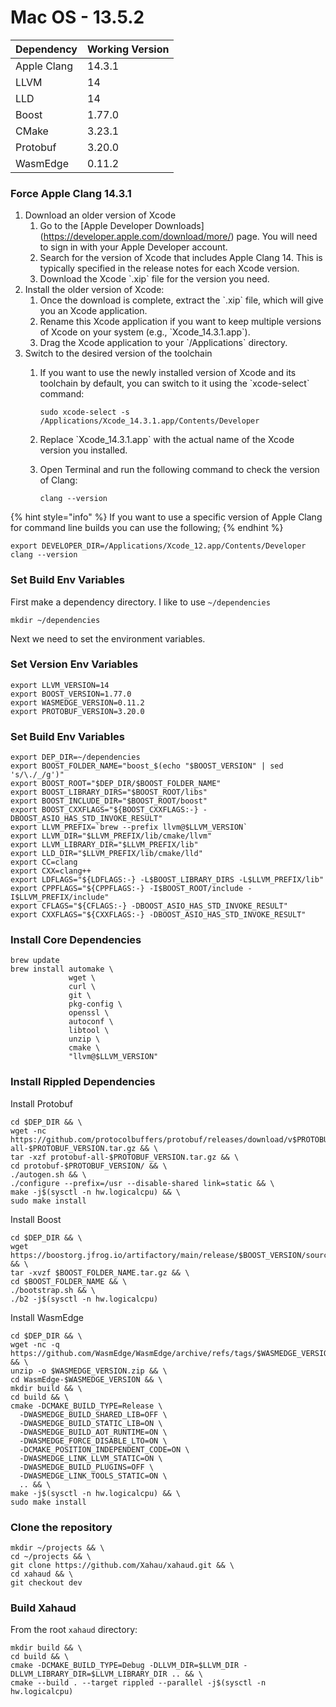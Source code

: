 # Mac OS - 13.5.2

| Dependency  | Working Version |
| ----------- | --------------- |
| Apple Clang | 14.3.1          |
| LLVM        | 14              |
| LLD         | 14              |
| Boost       | 1.77.0          |
| CMake       | 3.23.1          |
| Protobuf    | 3.20.0          |
| WasmEdge    | 0.11.2          |

### Force Apple Clang 14.3.1

1. Download an older version of Xcode
   1. Go to the \[Apple Developer Downloads]\(https://developer.apple.com/download/more/) page. You will need to sign in with your Apple Developer account.
   2. Search for the version of Xcode that includes Apple Clang 14. This is typically specified in the release notes for each Xcode version.
   3. Download the Xcode \`.xip\` file for the version you need.
2. Install the older version of Xcode:
   1. Once the download is complete, extract the \`.xip\` file, which will give you an Xcode application.
   2. Rename this Xcode application if you want to keep multiple versions of Xcode on your system (e.g., \`Xcode\_14.3.1.app\`).
   3. Drag the Xcode application to your \`/Applications\` directory.
3. Switch to the desired version of the toolchain
   1.  If you want to use the newly installed version of Xcode and its toolchain by default, you can switch to it using the \`xcode-select\` command:

       ```
       sudo xcode-select -s /Applications/Xcode_14.3.1.app/Contents/Developer
       ```
   2. Replace \`Xcode\_14.3.1.app\` with the actual name of the Xcode version you installed.
   3.  Open Terminal and run the following command to check the version of Clang:

       `clang --version`

{% hint style="info" %}
If you want to use a specific version of Apple Clang for command line builds you can use the following;
{% endhint %}

```
export DEVELOPER_DIR=/Applications/Xcode_12.app/Contents/Developer
clang --version
```

### Set Build Env Variables

First make a dependency directory. I like to use `~/dependencies`

```
mkdir ~/dependencies
```

Next we need to set the environment variables.

### Set Version Env Variables

```
export LLVM_VERSION=14
export BOOST_VERSION=1.77.0
export WASMEDGE_VERSION=0.11.2
export PROTOBUF_VERSION=3.20.0
```

### Set Build Env Variables

```
export DEP_DIR=~/dependencies
export BOOST_FOLDER_NAME="boost_$(echo "$BOOST_VERSION" | sed 's/\./_/g')"
export BOOST_ROOT="$DEP_DIR/$BOOST_FOLDER_NAME"
export BOOST_LIBRARY_DIRS="$BOOST_ROOT/libs"
export BOOST_INCLUDE_DIR="$BOOST_ROOT/boost"
export BOOST_CXXFLAGS="${BOOST_CXXFLAGS:-} -DBOOST_ASIO_HAS_STD_INVOKE_RESULT"
export LLVM_PREFIX=`brew --prefix llvm@$LLVM_VERSION`
export LLVM_DIR="$LLVM_PREFIX/lib/cmake/llvm"
export LLVM_LIBRARY_DIR="$LLVM_PREFIX/lib"
export LLD_DIR="$LLVM_PREFIX/lib/cmake/lld"
export CC=clang
export CXX=clang++
export LDFLAGS="${LDFLAGS:-} -L$BOOST_LIBRARY_DIRS -L$LLVM_PREFIX/lib"
export CPPFLAGS="${CPPFLAGS:-} -I$BOOST_ROOT/include -I$LLVM_PREFIX/include"
export CFLAGS="${CFLAGS:-} -DBOOST_ASIO_HAS_STD_INVOKE_RESULT"
export CXXFLAGS="${CXXFLAGS:-} -DBOOST_ASIO_HAS_STD_INVOKE_RESULT"
```

### Install Core Dependencies

```
brew update
brew install automake \
             wget \
             curl \
             git \
             pkg-config \
             openssl \
             autoconf \
             libtool \
             unzip \
             cmake \
             "llvm@$LLVM_VERSION"
```

### Install Rippled Dependencies

Install Protobuf

```
cd $DEP_DIR && \
wget -nc https://github.com/protocolbuffers/protobuf/releases/download/v$PROTOBUF_VERSION/protobuf-all-$PROTOBUF_VERSION.tar.gz && \
tar -xzf protobuf-all-$PROTOBUF_VERSION.tar.gz && \
cd protobuf-$PROTOBUF_VERSION/ && \
./autogen.sh && \
./configure --prefix=/usr --disable-shared link=static && \
make -j$(sysctl -n hw.logicalcpu) && \
sudo make install
```

Install Boost

```
cd $DEP_DIR && \
wget https://boostorg.jfrog.io/artifactory/main/release/$BOOST_VERSION/source/$BOOST_FOLDER_NAME.tar.gz && \
tar -xvzf $BOOST_FOLDER_NAME.tar.gz && \
cd $BOOST_FOLDER_NAME && \
./bootstrap.sh && \
./b2 -j$(sysctl -n hw.logicalcpu)
```

Install WasmEdge

```
cd $DEP_DIR && \
wget -nc -q https://github.com/WasmEdge/WasmEdge/archive/refs/tags/$WASMEDGE_VERSION.zip && \
unzip -o $WASMEDGE_VERSION.zip && \
cd WasmEdge-$WASMEDGE_VERSION && \
mkdir build && \
cd build && \
cmake -DCMAKE_BUILD_TYPE=Release \
  -DWASMEDGE_BUILD_SHARED_LIB=OFF \
  -DWASMEDGE_BUILD_STATIC_LIB=ON \
  -DWASMEDGE_BUILD_AOT_RUNTIME=ON \
  -DWASMEDGE_FORCE_DISABLE_LTO=ON \
  -DCMAKE_POSITION_INDEPENDENT_CODE=ON \
  -DWASMEDGE_LINK_LLVM_STATIC=ON \
  -DWASMEDGE_BUILD_PLUGINS=OFF \
  -DWASMEDGE_LINK_TOOLS_STATIC=ON \
  .. && \
make -j$(sysctl -n hw.logicalcpu) && \
sudo make install
```

### Clone the repository

```
mkdir ~/projects && \
cd ~/projects && \
git clone https://github.com/Xahau/xahaud.git && \
cd xahaud && \
git checkout dev
```

### Build Xahaud

From the root `xahaud` directory:

```shellscript
mkdir build && \
cd build && \
cmake -DCMAKE_BUILD_TYPE=Debug -DLLVM_DIR=$LLVM_DIR -DLLVM_LIBRARY_DIR=$LLVM_LIBRARY_DIR .. && \
cmake --build . --target rippled --parallel -j$(sysctl -n hw.logicalcpu)
```
